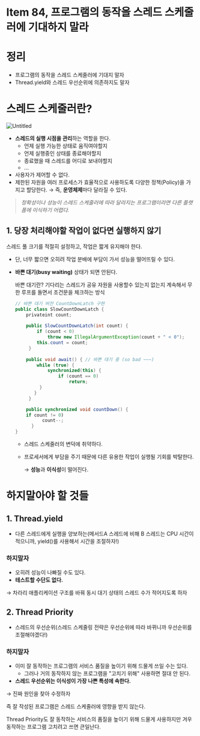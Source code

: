 # Item 84, 프로그램의 동작을 스레드 스케줄러에 기대하지 말라

# 정리

- 프로그램의 동작을 스레드 스케줄러에 기대지 말자
- Thread.yield와 스레드 우선순위에 의존하지도 말자

# ****스레드 스케줄러란?****
![Untitled](https://user-images.githubusercontent.com/72185011/179401637-13a2b186-de04-4606-bb1d-43d3c1bdc835.png)


- **스레드의 실행 시점을 관리**하는 역할을 한다.
    - 언제 실행 가능한 상태로 움직여야할지
    - 언제 실행중인 상태를 종료해야할지
    - 종료했을 때 스레드를 어디로 보내야할지
    - ...
- 사용자가 제어할 수 없다.
- 제한된 자원을 여러 프로세스가 효율적으로 사용하도록 다양한 정책(Policy)을 가지고 할당한다. → 즉, **운영체제**마다 달라질 수 있다.

> *정확성이나 성능이 스레드 스케줄러에 따라 달라지는 프로그램이라면 다른 플랫폼에 이식하기 어렵다.*
> 

## **1. 당장 처리해야할 작업이 없다면 실행하지 않기**

스레드 풀 크기를 적절히 설정하고, 작업은 짧게 유지해야 한다.

- 단, 너무 짧으면 오히려 작업 분배에 부담이 가서 성능을 떨어뜨릴 수 있다.
- **바쁜 대기(busy waiting)** 상태가 되면 안된다.
    
    바쁜 대기란? 기다리는 스레드가 공유 자원을 사용할수 있는지 없는지 계속해서 무한 루프를 돌면서 조건문을 체크하는 방식
    
    ```java
    // 바쁜 대기 버전 CountDownLatch 구현
    public class SlowCountDownLatch {
    	privateint count;
    	
    	public SlowCountDownLatch(int count) {
    		if (count < 0)
    			throw new IllegalArgumentException(count + " < 0");
    		this.count = count;
    	 }
    	
    	public void await() { // 바쁜 대기 중 (so bad ~~~)
    		while (true) {
    			synchronized(this) {
    				if (count == 0)
    					return;
    	     }
    	   }
    	 }
    
    	public synchronized void countDown() {
    	if count != 0)
    	      count--;
    	  }
    }
    ```
    
    - 스레드 스케줄러의 변덕에 취약하다.
    - 프로세서에게 부담을 주기 때문에 다른 유용한 작업이 실행될 기회를 박탈한다.
        
        → **성능**과 **이식성**이 떨어진다.
        

# **하지말아야 할 것들**

## **1. Thread.yield**

- 다른 스레드에게 실행을 양보하는(메서드A 스레드에 비해 B 스레드는 CPU 시간이 적으니까, yield()를 사용해서 시간을 조절하자!)

### **하지말자**

- 오히려 성능이 나빠질 수도 있다.
- **테스트할 수단도 없다.**

→ 차라리 애플리케이션 구조를 바꿔 동시 대기 상태의 스레드 수가 적어지도록 하자

## **2. Thread Priority**

- 스레드의 우선순위(스레드 스케줄링 전략은 우선순위에 따라 바뀌니까 우선순위를 조절해야겠다!)

### **하지말자**

- 이미 잘 동작하는 프로그램의 서비스 품질을 높이기 위해 드물게 쓰일 수는 있다.
    - 그러나 거의 동작하지 않는 프로그램을 "고치기 위해" 사용하면 절대 안 된다.
- **스레드 우선순위는 이식성이 가장 나쁜 특성에 속한다.**

→ 진짜 원인을 찾아 수정하자

즉 잘 작성된 프로그램은 스레드 스케줄러에 영향을 받지 않는다.

Thread Priority도 잘 동작하는 서비스의 품질을 높이기 위해 드물게 사용하지만 겨우 동작하는 프로그램 고치려고 쓰면 큰일난다.
